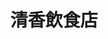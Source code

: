 ---
title: "清香飲食店"
description: "清香飲食店"
layout: shop
keywords:
  - 美食競賽
  - 台灣美食
  - 美食精選
datePublished: "2025-06-30"
dateModified: "2025-07-03"
city: "新竹縣"
district: "關西鎮"
address: "新竹縣關西鎮中豐路一段422號"
phone: "035872887"
geo: "24.791331233327252, 121.17808831922748"
google_map: "https://maps.app.goo.gl/zeHsRpfwUyR6WpfY7"
footinder: "https://footinder.com.tw/%e6%96%b0%e7%ab%b9%e7%b8%a3%e9%97%9c%e8%a5%bf%e9%8e%ae/89662/"
official: "https://www.facebook.com/profile.php?id=100054642121568"
award:
  - name: "500盤"
    year: "2024"
    entries:
      - dishes:
          - "仙草鷄湯"

---